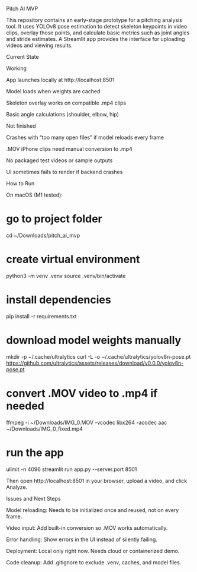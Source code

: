 Pitch AI MVP

This repository contains an early-stage prototype for a pitching analysis tool. It uses YOLOv8 pose estimation to detect skeleton keypoints in video clips, overlay those points, and calculate basic metrics such as joint angles and stride estimates. A Streamlit app provides the interface for uploading videos and viewing results.

Current State

Working

App launches locally at http://localhost:8501

Model loads when weights are cached

Skeleton overlay works on compatible .mp4 clips

Basic angle calculations (shoulder, elbow, hip)

Not finished

Crashes with “too many open files” if model reloads every frame

.MOV iPhone clips need manual conversion to .mp4

No packaged test videos or sample outputs

UI sometimes fails to render if backend crashes

How to Run

On macOS (M1 tested):
# go to project folder
cd ~/Downloads/pitch_ai_mvp

# create virtual environment
python3 -m venv .venv
source .venv/bin/activate

# install dependencies
pip install -r requirements.txt

# download model weights manually
mkdir -p ~/.cache/ultralytics
curl -L -o ~/.cache/ultralytics/yolov8n-pose.pt https://github.com/ultralytics/assets/releases/download/v0.0.0/yolov8n-pose.pt

# convert .MOV video to .mp4 if needed
ffmpeg -i ~/Downloads/IMG_0.MOV -vcodec libx264 -acodec aac ~/Downloads/IMG_0_fixed.mp4

# run the app
ulimit -n 4096
streamlit run app.py --server.port 8501

Then open http://localhost:8501 in your browser, upload a video, and click Analyze.


Issues and Next Steps

Model reloading: Needs to be initialized once and reused, not on every frame.

Video input: Add built-in conversion so .MOV works automatically.

Error handling: Show errors in the UI instead of silently failing.

Deployment: Local only right now. Needs cloud or containerized demo.

Code cleanup: Add .gitignore to exclude .venv, caches, and model files.




    





















